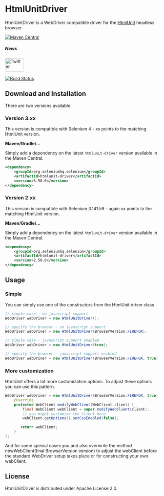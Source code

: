 # HtmlUnitDriver

HtmlUnitDriver is a WebDriver compatible driver for the [HtmlUnit](http://htmlunit.sourceforge.net/) headless browser.

[![Maven Central](https://maven-badges.herokuapp.com/maven-central/org.seleniumhq.selenium/htmlunit-driver/badge.svg)](https://maven-badges.herokuapp.com/maven-central/org.seleniumhq.selenium/htmlunit-driver)

##### News
[<img src="http://htmlunit.sourceforge.net/images/logos/twitter.png" alt="Twitter" height="44" width="60">](https://twitter.com/HtmlUnit)

[![Build Status](https://jenkins.wetator.org/buildStatus/icon?job=HtmlUnitDriver)](https://jenkins.wetator.org/job/HtmlUnitDriver/)

## Download and Installation

There are two versions available

### Version 3.xx
This version is compatible with Selenium 4 - xx points to the matching HtmlUnit version.

**Maven/Gradle/...**

Simply add a dependency on the latest `htmlunit-driver` version available in the Maven Central.

```xml
<dependency>
    <groupId>org.seleniumhq.selenium</groupId>
    <artifactId>htmlunit-driver</artifactId>
    <version>3.58.0</version>
</dependency>
```

### Version 2.xx
This version is compatible with Selenium 3.141.59 - again xx points to the matching HtmlUnit version.

**Maven/Gradle/...**

Simply add a dependency on the latest `htmlunit-driver` version available in the Maven Central.

```xml
<dependency>
    <groupId>org.seleniumhq.selenium</groupId>
    <artifactId>htmlunit-driver</artifactId>
    <version>2.58.0</version>
</dependency>
```


## Usage

### Simple

You can simply use one of the constructors from the HtmlUnit driver class

```java
// simple case - no javascript support
WebDriver webDriver = new HtmlUnitDriver();
```

```java
// specify the browser - no javascript support
WebDriver webDriver = new HtmlUnitDriver(BrowserVersion.FIREFOX);
```

```java
// simple case - javascript support enabled
WebDriver webDriver = new HtmlUnitDriver(true);
```

```java
// specify the browser - javascript support enabled
WebDriver webDriver = new HtmlUnitDriver(BrowserVersion.FIREFOX, true);
```


### More customization

HtmlUnit offers a lot more customization options. To adjust these options you can use this pattern.

```java
WebDriver webDriver = new HtmlUnitDriver(BrowserVersion.FIREFOX, true) {
    @Override
    protected WebClient modifyWebClient(WebClient client) {
        final WebClient webClient = super.modifyWebClient(client);
        // you might customize the client here
        webClient.getOptions().setCssEnabled(false);

       return webClient;
    }
};
```

And for some special cases you and also overwrite the method newWebClient(final BrowserVersion version) to
adjust the webClient before the standard WebDriver setup takes place or for constructing your
own webClient.


## License

HtmlUnitDriver is distributed under Apache License 2.0.
